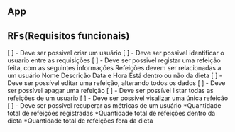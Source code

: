 ## App


## RFs(Requisitos funcionais)

[ ] - Deve ser possivel criar um usuário
[ ] - Deve ser possivel identificar o usuario entre as requisições
[ ] - Deve ser possivel registar uma refeição feita, com as seguintes informações
Refeições devem ser relacionadas a um usuário
Nome
Descrição
Data e Hora
Está dentro ou não da dieta
[ ] - Deve ser possível editar uma refeição, alterando todos os dados
[ ] - Deve ser possível apagar uma refeição
[ ] - Deve ser possível listar todas as refeições de um usuario
[ ] - Deve ser possível visalizar uma única refeição
[ ] - Deve ser possível recuperar as métricas de um usuário
*Quantidade total de refeições registradas
*Quantidade total de refeições dentro da dieta
*Quantidade total de refeições fora da dieta
